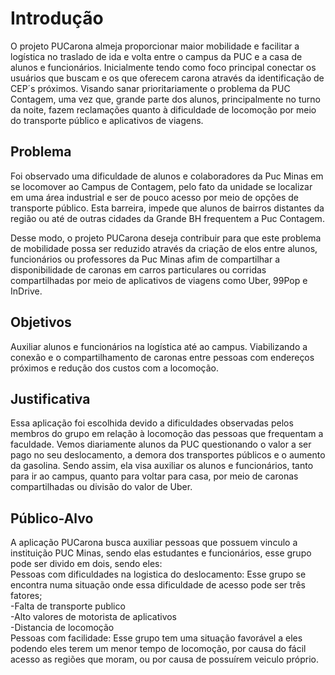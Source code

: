 # Introdução

O projeto PUCarona almeja proporcionar maior mobilidade e facilitar a logística no traslado de ida e volta entre o campus da PUC e a casa de alunos e funcionários. Inicialmente tendo como foco principal conectar os usuários que buscam e os que oferecem carona através da identificação de CEP´s próximos. Visando sanar prioritariamente o problema da PUC Contagem, uma vez que, grande parte dos alunos, principalmente no turno da noite, fazem reclamações quanto à dificuldade de locomoção por meio do transporte público e aplicativos de viagens.

## Problema
Foi observado uma dificuldade de alunos e colaboradores da Puc Minas em se locomover ao Campus de Contagem, pelo fato da unidade se localizar em uma área industrial e ser de pouco acesso por meio de opções de transporte público. Esta barreira, impede que alunos de bairros distantes da região ou até de outras cidades da Grande BH frequentem a Puc Contagem.

Desse modo, o projeto PUCarona deseja contribuir para que este problema de mobilidade possa ser reduzido através da criação de elos entre alunos, funcionários ou professores da Puc Minas afim de compartilhar a disponibilidade de caronas em carros particulares ou corridas compartilhadas por meio de aplicativos de viagens como Uber, 99Pop e InDrive.


## Objetivos

Auxiliar alunos e funcionários na logística até ao campus. Viabilizando a conexão e o compartilhamento de caronas entre pessoas com endereços próximos e redução dos custos com a locomoção. 


## Justificativa

Essa aplicação foi escolhida devido a dificuldades observadas pelos membros do grupo em relação à locomoção das pessoas que frequentam a faculdade. Vemos diariamente alunos da PUC questionando o valor a ser pago no seu deslocamento, a demora dos transportes públicos e o aumento da gasolina. Sendo assim, ela visa auxiliar os alunos e funcionários, tanto para ir ao campus, quanto para voltar para casa, por meio de caronas compartilhadas ou divisão do valor de Uber. 


## Público-Alvo

A aplicação PUCarona busca auxiliar pessoas que possuem vinculo a instituição PUC Minas, sendo elas estudantes e funcionários, esse grupo pode ser divido em dois, sendo eles: <br>
Pessoas com dificuldades na logistica do deslocamento: Esse grupo se encontra numa situação onde essa dificuldade de acesso pode ser três  fatores; <br>
-Falta de transporte publico <br>
-Alto valores de motorista de aplicativos  <br>
-Distancia de locomoção  <br>
Pessoas com facilidade: Esse grupo tem uma situação favorável a eles podendo eles terem um menor tempo de locomoção, por causa do fácil acesso as regiões que moram, ou por causa de possuírem veiculo próprio.
